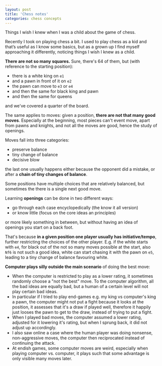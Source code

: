```yaml
---
layout: post
title: 'Chess notes'
categories: chess concepts
---
```


Things I wish I knew when I was a child about the game of chess.

Recently I took on playing chess a bit. I used to play chess as a kid and
that’s useful as I know some basics, but as a grown up I find myself
approaching it differently, noticing things I wish I knew as a child.

**There are not so many squares.** Sure, there's 64 of them, but (with reference to
the starting position):
- there is a white king on `e1`
- and a pawn in front of it on `e2`
- the pawn can move to `e3` or `e4`
- and then the same for black king and pawn
- and then the same for queens

and we've covered a quarter of the board.


The same applies to moves: given a position, **there are not that many good
moves**. Especially at the beginning, most pieces can't event move, apart from
pawns and knights, and not all the moves are good, hence the study of openings.


Moves fall into three categories:
- preserve balance
- tiny change of balance
- decisive blow

the last one usually happens either because the opponent did a mistake, or
after a **chain of tiny changes of balance**.


Some positions have multiple choices that are relatively balanced, but
sometimes the there is a single next good move.


Learning **openings** can be done in two different ways:
- go through each case encyclopedically (the know it all version)
- or know little (focus on the core ideas an principles)

or more likely something in between, but without having an idea of openings you
start on a back foot.


That's because **in a given position one player usually has initiative/tempo**,
further restricting the choices of the other player. E.g. if the white starts
with `e4`, for black out of the not so many moves possible at the start, also
`Nf6` is not such a good idea, white can start chasing it with the pawn on
`e5`, leading to a tiny change of balance favouring white.


**Computer plays silly outside the main scenario** of doing the best move:
- When the computer is restricted to play as a lower rating, it sometimes
  randomly choose a "not the best" move. To the computer algorithm, all the bad
  ideas are equally bad, but a human of a certain level will not play certain
  bad ideas.
- In particular if I tried to play end-games e.g. my king vs computer's king a
  pawn, the computer might not put a fight because it looks at the position, it
  assesses that it's a draw if played well, therefore it happily just looses
  the pawn to get to the draw, instead of trying to put a fight.
- When I played bad moves, the computer assumed a lower rating, adjusted for it
  lowering it's rating, but when I sprung back, it did not adjust up
  accordingly.
- I also saw online a case where the human player was doing nonsense,
  non-aggressive moves, the computer then reciprocated instead of continuing
  the attack.
- At endish games, some computer moves are weird, especially when playing
  computer vs. computer, it plays such that some advantage is only visible many
  moves later.
